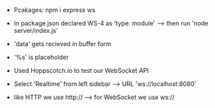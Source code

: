 - Pcakages: npm i express ws
- In package.json declared WS-4 as 'type: module' --> then run 'node server/index.js'

- 'data' gets recieved in buffer form
- '%s' is placeholder

- Used Hoppscotch.io to test our WebSocket API 
- Select 'Realtime' from left sidebar --> URL 'ws://localhost:8080'
- like HTTP we use http:// --> for WebSocket we use ws://